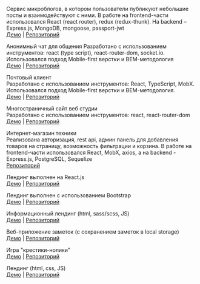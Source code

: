 Сервис микроблогов, в котором пользователи публикуют небольшие посты и взаимодействуют с ними. 
В работе на frontend-части использовался React (react router), redux (redux-thunk). На backend –  Express.js, MongoDB, mongoose, passport-jwt   
[Демо](https://svetlanael12.github.io/twits/) | [Репозиторий](https://github.com/svetlanael12/twits)

Анонимный чат для общения
Разработано с использованием инструментов: react (type script), react-router-dom, socket.io. Использовался подход Mobile-first верстки и BEM-методология  
[Демо](https://anon-chat-el12.netlify.app/) | [Репозиторий](https://github.com/svetlanael12/anon-chat)

Почтовый клиент    
Разработано с использованием инструментов: React, TypeScript, MobX. Использовался подход Mobile-first верстки и BEM-методология.  
[Демо](https://readonly-tot-systems.netlify.app/folder/inbox) | [Репозиторий](https://github.com/svetlanael12/readOnly--tot-systems)

Многостраничный сайт веб студии  
Разработано с использованием инструментов: react, react-router-dom  
[Демо](https://svetlanael12.github.io/Create-Studio/) | [Репозиторий](https://github.com/svetlanael12/Create-Studio)

Интернет-магазин техники  
Реализована авторизация, rest api, админ панель для добавления товаров на страницу, возможность фильтрации и корзина. В работе на frontend-части использовался React, MobX, axios, а на backend - Express.js, PostgreSQL, Sequelize  
[Репозиторий](https://github.com/svetlanael12/online-shop)

Лендинг выполнен на React.js   
[Демо](https://svetlanael12.github.io/virtual/) | [Репозиторий](https://github.com/svetlanael12/virtual)

Лендинг выполнен с использованием Bootstrap   
[Демо](https://svetlanael12.github.io/lending-mobileApp/) | [Репозиторий](https://github.com/svetlanael12/lending-mobileApp)

Информационный лендинг (html, sass/scss, JS)  
[Демо](https://svetlanael12.github.io/cloudbudget/) | [Репозиторий](https://github.com/svetlanael12/cloudbudget)

Веб-приложение заметок (с сохранением заметок в local storage)    
[Демо](https://svetlanael12.github.io/notebook/) | [Репозиторий](https://github.com/svetlanael12/notebook)

Игра "крестики-нолики"  
[Демо](https://svetlanael12.github.io/tic-tac-toe/) | [Репозиторий](https://github.com/svetlanael12/tic-tac-toe)

Лендинг (html, сss, JS)  
[Демо](https://svetlanael12.github.io/mq-diplom/) | [Репозиторий](https://github.com/svetlanael12/mq-diplom)
